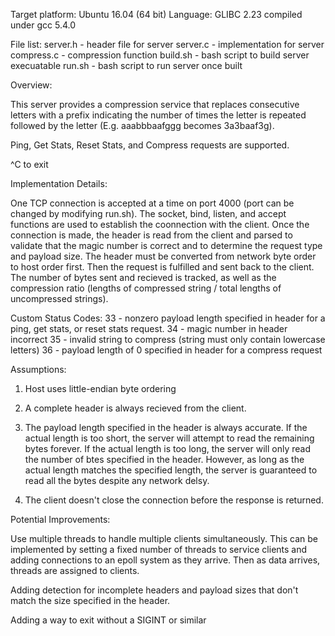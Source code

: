 Target platform: Ubuntu 16.04 (64 bit)
Language: GLIBC 2.23 compiled under gcc 5.4.0

File list:
server.h - header file for server
server.c - implementation for server
compress.c - compression function
build.sh - bash script to build server execuatable
run.sh - bash script to run server once built


Overview:

This server provides a compression service that replaces consecutive letters with a
prefix indicating the number of times the letter is repeated followed by the letter
(E.g. aaabbbaafggg becomes 3a3baaf3g).

Ping, Get Stats, Reset Stats, and Compress requests are supported. 

^C to exit


Implementation Details:

One TCP connection is accepted at a time on port 4000 (port can be changed by 
modifying run.sh). The socket, bind, listen, and 
accept functions are used to establish the coonnection with the client. Once the 
connection is made, the header is read from the client and parsed to validate that 
the magic number is correct and to determine the request type and payload size. The 
header must be converted from network byte order to host order first. Then
the request is fulfilled and sent back to the client. The number of bytes sent and
recieved is tracked, as well as the compression ratio (lengths of compressed string
/ total lengths of uncompressed strings). 


Custom Status Codes:
33 - nonzero payload length specified in header for a ping, get stats, or
reset stats request.
34 - magic number in header incorrect
35 - invalid string to compress (string must only contain lowercase letters)
36 - payload length of 0 specified in header for a compress request


Assumptions:

1. Host uses little-endian byte ordering

2. A complete header is always recieved from the client.

3. The payload length specified in the header is always accurate. If the actual
length is too short, the server will attempt to read the remaining bytes forever.
If the actual length is too long, the server will only read the number of btes
specified in the header. 
However, as long as the actual length matches the specified length, the server
is guaranteed to read all the bytes despite any network delsy.

4. The client doesn't close the connection before the response is returned.


Potential Improvements:

Use multiple threads to handle multiple clients simultaneously. This can be
implemented by setting a fixed number of threads to service clients
and adding connections to an epoll system as they arrive. Then as data arrives,
threads are assigned to clients.

Adding detection for incomplete headers and payload sizes that don't match the size 
specified in the header.

Adding a way to exit without a SIGINT or similar


	

